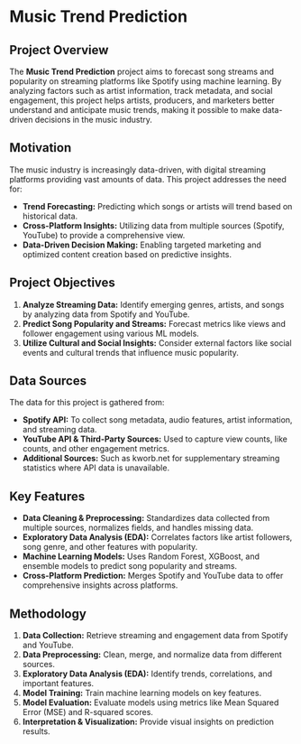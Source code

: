 

# Music Trend Prediction

## Project Overview
The **Music Trend Prediction** project aims to forecast song streams and popularity on streaming platforms like Spotify using machine learning. By analyzing factors such as artist information, track metadata, and social engagement, this project helps artists, producers, and marketers better understand and anticipate music trends, making it possible to make data-driven decisions in the music industry.

## Motivation
The music industry is increasingly data-driven, with digital streaming platforms providing vast amounts of data. This project addresses the need for:
- **Trend Forecasting:** Predicting which songs or artists will trend based on historical data.
- **Cross-Platform Insights:** Utilizing data from multiple sources (Spotify, YouTube) to provide a comprehensive view.
- **Data-Driven Decision Making:** Enabling targeted marketing and optimized content creation based on predictive insights.

## Project Objectives
1. **Analyze Streaming Data:** Identify emerging genres, artists, and songs by analyzing data from Spotify and YouTube.
2. **Predict Song Popularity and Streams:** Forecast metrics like views and follower engagement using various ML models.
3. **Utilize Cultural and Social Insights:** Consider external factors like social events and cultural trends that influence music popularity.

## Data Sources
The data for this project is gathered from:
- **Spotify API:** To collect song metadata, audio features, artist information, and streaming data.
- **YouTube API & Third-Party Sources:** Used to capture view counts, like counts, and other engagement metrics.
- **Additional Sources:** Such as kworb.net for supplementary streaming statistics where API data is unavailable.

## Key Features
- **Data Cleaning & Preprocessing:** Standardizes data collected from multiple sources, normalizes fields, and handles missing data.
- **Exploratory Data Analysis (EDA):** Correlates factors like artist followers, song genre, and other features with popularity.
- **Machine Learning Models:** Uses Random Forest, XGBoost, and ensemble models to predict song popularity and streams.
- **Cross-Platform Prediction:** Merges Spotify and YouTube data to offer comprehensive insights across platforms.

## Methodology
1. **Data Collection:** Retrieve streaming and engagement data from Spotify and YouTube.
2. **Data Preprocessing:** Clean, merge, and normalize data from different sources.
3. **Exploratory Data Analysis (EDA):** Identify trends, correlations, and important features.
4. **Model Training:** Train machine learning models on key features.
5. **Model Evaluation:** Evaluate models using metrics like Mean Squared Error (MSE) and R-squared scores.
6. **Interpretation & Visualization:** Provide visual insights on prediction results.

